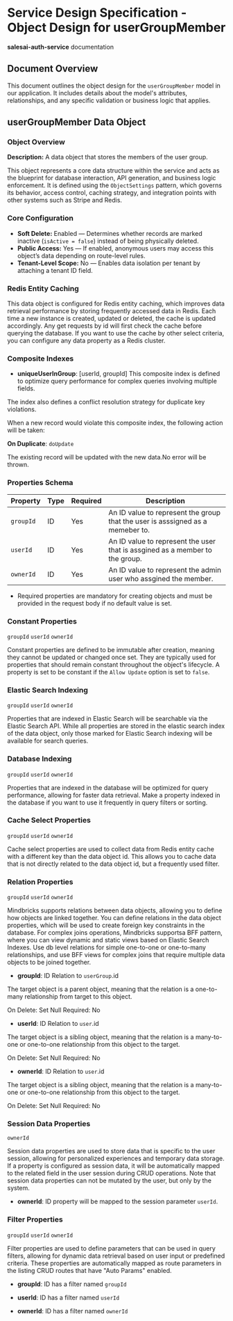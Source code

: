# Service Design Specification - Object Design for userGroupMember

**salesai-auth-service** documentation

## Document Overview

This document outlines the object design for the `userGroupMember` model in our application. It includes details about the model's attributes, relationships, and any specific validation or business logic that applies.

## userGroupMember Data Object

### Object Overview

**Description:** A data object that stores the members of the user group.

This object represents a core data structure within the service and acts as the blueprint for database interaction, API generation, and business logic enforcement.
It is defined using the `ObjectSettings` pattern, which governs its behavior, access control, caching strategy, and integration points with other systems such as Stripe and Redis.

### Core Configuration

- **Soft Delete:** Enabled — Determines whether records are marked inactive (`isActive = false`) instead of being physically deleted.
- **Public Access:** Yes — If enabled, anonymous users may access this object’s data depending on route-level rules.
- **Tenant-Level Scope:** No — Enables data isolation per tenant by attaching a tenant ID field.

### Redis Entity Caching

This data object is configured for Redis entity caching, which improves data retrieval performance by storing frequently accessed data in Redis.
Each time a new instance is created, updated or deleted, the cache is updated accordingly. Any get requests by id will first check the cache before querying the database.
If you want to use the cache by other select criteria, you can configure any data property as a Redis cluster.

### Composite Indexes

- **uniqueUserInGroup**: [userId, groupId]
  This composite index is defined to optimize query performance for complex queries involving multiple fields.

The index also defines a conflict resolution strategy for duplicate key violations.

When a new record would violate this composite index, the following action will be taken:

**On Duplicate**: `doUpdate`

The existing record will be updated with the new data.No error will be thrown.

### Properties Schema

| Property  | Type | Required | Description                                                                    |
| --------- | ---- | -------- | ------------------------------------------------------------------------------ |
| `groupId` | ID   | Yes      | An ID value to represent the group that the user is asssigned as a memeber to. |
| `userId`  | ID   | Yes      | An ID value to represent the user that is assgined as a member to the group.   |
| `ownerId` | ID   | Yes      | An ID value to represent the admin user who assgined the member.               |

- Required properties are mandatory for creating objects and must be provided in the request body if no default value is set.

### Constant Properties

`groupId` `userId` `ownerId`

Constant properties are defined to be immutable after creation, meaning they cannot be updated or changed once set. They are typically used for properties that should remain constant throughout the object's lifecycle.
A property is set to be constant if the `Allow Update` option is set to `false`.

### Elastic Search Indexing

`groupId` `userId` `ownerId`

Properties that are indexed in Elastic Search will be searchable via the Elastic Search API.
While all properties are stored in the elastic search index of the data object, only those marked for Elastic Search indexing will be available for search queries.

### Database Indexing

`groupId` `userId` `ownerId`

Properties that are indexed in the database will be optimized for query performance, allowing for faster data retrieval.
Make a property indexed in the database if you want to use it frequently in query filters or sorting.

### Cache Select Properties

`groupId` `userId` `ownerId`

Cache select properties are used to collect data from Redis entity cache with a different key than the data object id.
This allows you to cache data that is not directly related to the data object id, but a frequently used filter.

### Relation Properties

`groupId` `userId` `ownerId`

Mindbricks supports relations between data objects, allowing you to define how objects are linked together.
You can define relations in the data object properties, which will be used to create foreign key constraints in the database.
For complex joins operations, Mindbricks supportsa BFF pattern, where you can view dynamic and static views based on Elastic Search Indexes.
Use db level relations for simple one-to-one or one-to-many relationships, and use BFF views for complex joins that require multiple data objects to be joined together.

- **groupId**: ID
  Relation to `userGroup`.id

The target object is a parent object, meaning that the relation is a one-to-many relationship from target to this object.

On Delete: Set Null
Required: No

- **userId**: ID
  Relation to `user`.id

The target object is a sibling object, meaning that the relation is a many-to-one or one-to-one relationship from this object to the target.

On Delete: Set Null
Required: No

- **ownerId**: ID
  Relation to `user`.id

The target object is a sibling object, meaning that the relation is a many-to-one or one-to-one relationship from this object to the target.

On Delete: Set Null
Required: No

### Session Data Properties

`ownerId`

Session data properties are used to store data that is specific to the user session, allowing for personalized experiences and temporary data storage.
If a property is configured as session data, it will be automatically mapped to the related field in the user session during CRUD operations.
Note that session data properties can not be mutated by the user, but only by the system.

- **ownerId**: ID property will be mapped to the session parameter `userId`.

### Filter Properties

`groupId` `userId` `ownerId`

Filter properties are used to define parameters that can be used in query filters, allowing for dynamic data retrieval based on user input or predefined criteria.
These properties are automatically mapped as route parameters in the listing CRUD routes that have "Auto Params" enabled.

- **groupId**: ID has a filter named `groupId`

- **userId**: ID has a filter named `userId`

- **ownerId**: ID has a filter named `ownerId`
